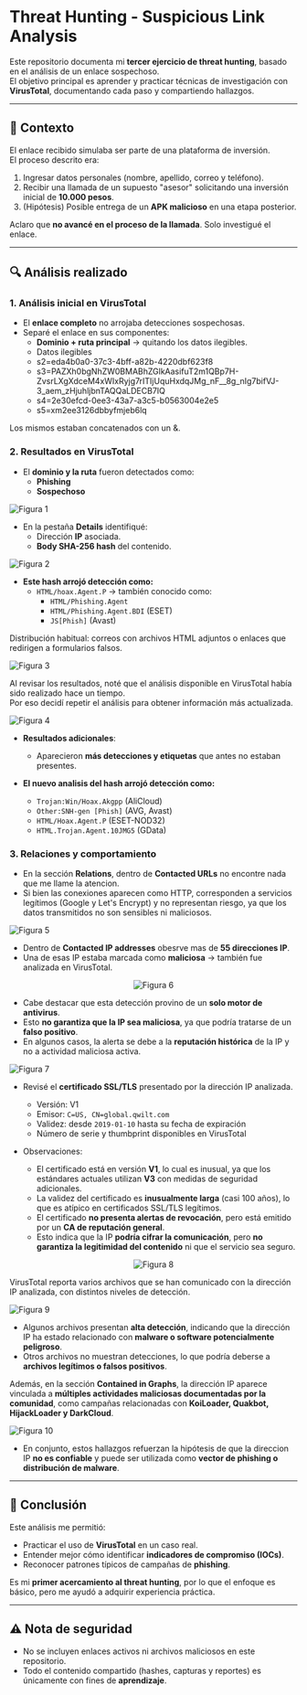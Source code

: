 # Threat Hunting - Suspicious Link Analysis

Este repositorio documenta mi **tercer ejercicio de threat hunting**, basado en el análisis de un enlace sospechoso.  
El objetivo principal es aprender y practicar técnicas de investigación con **VirusTotal**, documentando cada paso y compartiendo hallazgos.

---

## 📌 Contexto
El enlace recibido simulaba ser parte de una plataforma de inversión.  
El proceso descrito era:
1. Ingresar datos personales (nombre, apellido, correo y teléfono).
2. Recibir una llamada de un supuesto "asesor" solicitando una inversión inicial de **10.000 pesos**.
3. (Hipótesis) Posible entrega de un **APK malicioso** en una etapa posterior.  
   
Aclaro que **no avancé en el proceso de la llamada**. Solo investigué el enlace.

---

## 🔍 Análisis realizado

### 1. Análisis inicial en VirusTotal
- El **enlace completo** no arrojaba detecciones sospechosas.  
- Separé el enlace en sus componentes:
  - **Dominio + ruta principal** → quitando los datos ilegibles.
  - Datos ilegibles 
  - s2=eda4b0a0-37c3-4bff-a82b-4220dbf623f8
  - s3=PAZXh0bgNhZW0BMABhZGlkAasifuT2m1QBp7H-ZvsrLXgXdceM4xWIxRyjg7rITIjUquHxdqJMg_nF__8g_nIg7bifVJ-3_aem_zHjuhljbnTAQQaLDECB7IQ
  - s4=2e30efcd-0ee3-43a7-a3c5-b0563004e2e5
  - s5=xm2ee3126dbbyfmjeb6lq

Los mismos estaban concatenados con un &.

### 2. Resultados en VirusTotal
- El **dominio y la ruta** fueron detectados como:
  - **Phishing**
  - **Sospechoso**

 ![Figura 1](/images/2.png)

- En la pestaña **Details** identifiqué:
  - Dirección **IP** asociada.
  - **Body SHA-256 hash** del contenido.
 
 ![Figura 2](/images/3.png)

- **Este hash arrojó detección como:**  
  - `HTML/hoax.Agent.P` → también conocido como:  
    - `HTML/Phishing.Agent`  
    - `HTML/Phishing.Agent.BDI` (ESET)  
    - `JS[Phish]` (Avast)

Distribución habitual: correos con archivos HTML adjuntos o enlaces que redirigen a formularios falsos.

 ![Figura 3](/images/4.png)

Al revisar los resultados, noté que el análisis disponible en VirusTotal había sido realizado hace un tiempo.  
Por eso decidí repetir el análisis para obtener información más actualizada.

 ![Figura 4](/images/5.png)

- **Resultados adicionales**:  
  - Aparecieron **más detecciones y etiquetas** que antes no estaban presentes.

- **El nuevo analisis del hash arrojó detección como:**  
  - `Trojan:Win/Hoax.Akgpp` (AliCloud)  
  - `Other:SNH-gen [Phish]` (AVG, Avast)  
  - `HTML/Hoax.Agent.P` (ESET-NOD32)  
  - `HTML.Trojan.Agent.10JMG5` (GData)

### 3. Relaciones y comportamiento
  - En la sección **Relations**, dentro de **Contacted URLs** no encontre nada que me llame la atencion.
  - Si bien las conexiones aparecen como HTTP, corresponden a servicios legítimos (Google y Let's Encrypt) y no representan riesgo, ya que los datos transmitidos no son sensibles ni maliciosos.

 ![Figura 5](/images/6.png)

  - Dentro de **Contacted IP addresses** obesrve mas de **55 direcciones IP**.
  - Una de esas IP estaba marcada como **maliciosa** → también fue analizada en VirusTotal. 

 <div align="center">
  
  ![Figura 6](/images/7.png)

</div>

  - Cabe destacar que esta detección provino de un **solo motor de antivirus**.  
  - Esto **no garantiza que la IP sea maliciosa**, ya que podría tratarse de un **falso positivo**.  
  - En algunos casos, la alerta se debe a la **reputación histórica** de la IP y no a actividad maliciosa activa.  

  ![Figura 7](/images/8.png)

- Revisé el **certificado SSL/TLS** presentado por la dirección IP analizada.
  - Versión: V1  
  - Emisor: `C=US, CN=global.qwilt.com`  
  - Validez: desde `2019-01-10` hasta su fecha de expiración  
  - Número de serie y thumbprint disponibles en VirusTotal

- Observaciones:  
  - El certificado está en versión **V1**, lo cual es inusual, ya que los estándares actuales utilizan **V3** con medidas de seguridad adicionales.  
  - La validez del certificado es **inusualmente larga** (casi 100 años), lo que es atípico en certificados SSL/TLS legítimos.  
  - El certificado **no presenta alertas de revocación**, pero está emitido por un **CA de reputación general**.  
  - Esto indica que la IP **podría cifrar la comunicación**, pero **no garantiza la legitimidad del contenido** ni que el servicio sea seguro.
 
<div align="center">
  
  ![Figura 8](/images/9.png)

</div>

VirusTotal reporta varios archivos que se han comunicado con la dirección IP analizada, con distintos niveles de detección.

  ![Figura 9](/images/10.png)

- Algunos archivos presentan **alta detección**, indicando que la dirección IP ha estado relacionado con **malware o software potencialmente peligroso**.  
- Otros archivos no muestran detecciones, lo que podría deberse a **archivos legítimos o falsos positivos**.

Además, en la sección **Contained in Graphs**, la dirección IP aparece vinculada a **múltiples actividades maliciosas documentadas por la comunidad**, como campañas relacionadas con **KoiLoader, Quakbot, HijackLoader y DarkCloud**.

  ![Figura 10](/images/11.png)

- En conjunto, estos hallazgos refuerzan la hipótesis de que la direccion IP **no es confiable** y puede ser utilizada como **vector de phishing o distribución de malware**.


---

## 🎯 Conclusión
Este análisis me permitió:
- Practicar el uso de **VirusTotal** en un caso real.  
- Entender mejor cómo identificar **indicadores de compromiso (IOCs)**.  
- Reconocer patrones típicos de campañas de **phishing**.  

Es mi **primer acercamiento al threat hunting**, por lo que el enfoque es básico, pero me ayudó a adquirir experiencia práctica.

---

## ⚠️ Nota de seguridad
- No se incluyen enlaces activos ni archivos maliciosos en este repositorio.  
- Todo el contenido compartido (hashes, capturas y reportes) es únicamente con fines de **aprendizaje**.
